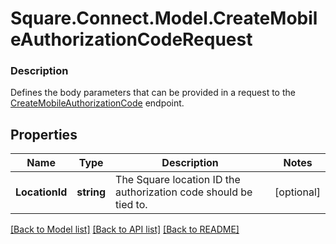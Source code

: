 # Square.Connect.Model.CreateMobileAuthorizationCodeRequest

### Description

Defines the body parameters that can be provided in a request to the [CreateMobileAuthorizationCode](#endpoint-createmobileauthorizationcode) endpoint.

## Properties

Name | Type | Description | Notes
------------ | ------------- | ------------- | -------------
**LocationId** | **string** | The Square location ID the authorization code should be tied to. | [optional] 



[[Back to Model list]](../README.md#documentation-for-models) [[Back to API list]](../README.md#documentation-for-api-endpoints) [[Back to README]](../README.md)

